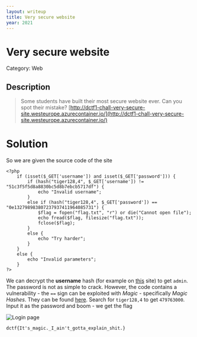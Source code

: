 ```yaml
---
layout: writeup
title: Very secure website
year: 2021
---
```

# Very secure website
Category: Web

## Description

> Some students have built their most secure website ever. Can you spot their mistake? [http://dctf1-chall-very-secure-site.westeurope.azurecontainer.io/](http://dctf1-chall-very-secure-site.westeurope.azurecontainer.io/)

# Solution

So we are given the source code of the site 
```
<?php
    if (isset($_GET['username']) and isset($_GET['password'])) {
        if (hash("tiger128,4", $_GET['username']) != "51c3f5f5d8a8830bc5d8b7ebcb5717df") {
            echo "Invalid username";
        }
        else if (hash("tiger128,4", $_GET['password']) == "0e132798983807237937411964085731") {
            $flag = fopen("flag.txt", "r") or die("Cannot open file");
            echo fread($flag, filesize("flag.txt"));
            fclose($flag);
        }
        else {
            echo "Try harder";
        }
    }
    else {
        echo "Invalid parameters";
    }
?> 
```

We can decrypt the **username** hash (for example on [this](http://hashmash.info) site) to get `admin`. The password is not as simple to crack. However, the code contains a vulnerability - the `==` sign can be exploited with *Magic* - specifically *Magic Hashes*. They can be found [here](https://www.whitehatsec.com/blog/magic-hashes/). Search for `tiger128,4` to get `479763000`. Input it as the password and boom - we get the flag

![Login page]({{site.baseurl}}/assets/secure_website_magichash.png)

```
dctf{It's_magic._I_ain't_gotta_explain_shit.}
```
